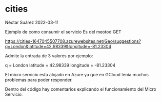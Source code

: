 # cities
Néctar Suárez 2022-03-11

Ejemplo de como consumir el servicio
Es del meotod GET

https://cities-1647045507708.azurewebsites.net/Geo/suggestions?q=London&latitude=42.98339&longitude=-81.23304

Admite la entrada de 3 valores
por ejemplo:

q         = London
latitude  = 42.98339
longitude = -81.23304


El micro servicio esta alojado en Azure ya que en GCloud tenía muchos problemas para poder responder.

Dentro del código hay comentarios explicando el funcionamiento del Micro Servicio.
